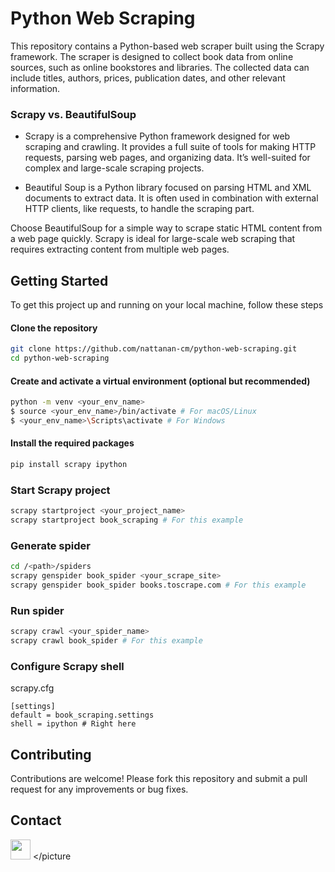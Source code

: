 # Python Web Scraping
This repository contains a Python-based web scraper built using the Scrapy framework. The scraper is designed to collect book data from online sources, such as online bookstores and libraries. The collected data can include titles, authors, prices, publication dates, and other relevant information.


### Scrapy vs. BeautifulSoup
- Scrapy is a comprehensive Python framework designed for web scraping and crawling. It provides a full suite of tools for making HTTP requests, parsing web pages, and organizing data. It’s well-suited for complex and large-scale scraping projects.

- Beautiful Soup is a Python library focused on parsing HTML and XML documents to extract data. It is often used in combination with external HTTP clients, like requests, to handle the scraping part.

Choose BeautifulSoup for a simple way to scrape static HTML content from a web page quickly. Scrapy is ideal for large-scale web scraping that requires extracting content from multiple web pages.

## Getting Started
To get this project up and running on your local machine, follow these steps

#### Clone the repository
```sh
git clone https://github.com/nattanan-cm/python-web-scraping.git
cd python-web-scraping
```

#### Create and activate a virtual environment (optional but recommended)
```sh
python -m venv <your_env_name>
$ source <your_env_name>/bin/activate # For macOS/Linux
$ <your_env_name>\Scripts\activate # For Windows
```


#### Install the required packages
```sh
pip install scrapy ipython
```

### Start Scrapy project
```sh
scrapy startproject <your_project_name>
scrapy startproject book_scraping # For this example
```

### Generate spider
```sh
cd /<path>/spiders
scrapy genspider book_spider <your_scrape_site>
scrapy genspider book_spider books.toscrape.com # For this example
```

### Run spider
```sh
scrapy crawl <your_spider_name>
scrapy crawl book_spider # For this example
```

### Configure Scrapy shell
scrapy.cfg
```
[settings]
default = book_scraping.settings
shell = ipython # Right here
```


## Contributing
Contributions are welcome! Please fork this repository and submit a pull request for any improvements or bug fixes.

## Contact
<picture> <source media="(prefers-color-scheme: dark)" srcset="https://raw.githubusercontent.com/danielcranney/readme-generator/main/public/icons/socials/linkedin-dark.svg" /> <source media="(prefers-color-scheme: light)" srcset="https://raw.githubusercontent.com/danielcranney/readme-generator/main/public/icons/socials/linkedin.svg" /> <img src="https://raw.githubusercontent.com/danielcranney/readme-generator/main/public/icons/socials/linkedin.svg" width="32" height="32" /> </picture
